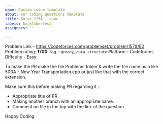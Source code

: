 ```yaml
---
name: Custom issue template
about: For coding questions template
title: Solve 123A - abnc
labels: hacktoberfest
assignees: ''

---
```


Problem Link - https://codeforces.com/problemset/problem/1579/E2
Problem rating: **1700**
Tag - `greedy`, `data structure`
Platform - Codeforces
Diffculty - Easy

To make the PR make the file Problems folder & write the file name as a like 500A - New Year Transportation.cpp or just like that with the correct extension.

Make sure this before making PR regarding it :

- Appropriate title of PR
- Making another branch with an appropriate name.
- Comment on file in the top with the link of the question

Happy Coding
